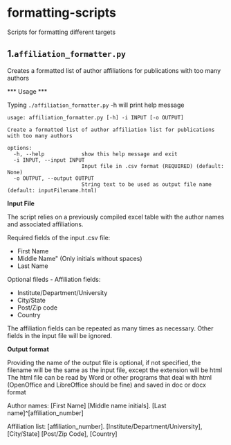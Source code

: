 # formatting-scripts
Scripts for formatting different targets

## 1.`affiliation_formatter.py`

Creates a formatted list of author affiliations for publications with too many authors

*** Usage ***

Typing `./affiliation_formatter.py` -h will print help message

```
usage: affiliation_formatter.py [-h] -i INPUT [-o OUTPUT]

Create a formatted list of author affiliation list for publications with too many authors

options:
  -h, --help            show this help message and exit
  -i INPUT, --input INPUT
                        Input file in .csv format (REQUIRED) (default: None)
  -o OUTPUT, --output OUTPUT
                        String text to be used as output file name (default: inputFilename.html)

```

**Input File**

The script relies on a previously compiled excel table with the author names and associated affiliations.

Required fields of the input .csv file:

* First Name
* Middle Name" (Only initials without spaces)
* Last Name

Optional fileds - Affiliation fields:
* Institute/Department/University
* City/State 
* Post/Zip code
* Country

The affiliation fields can be repeated as many times as necessary. Other fields
in the input file will be ignored.


**Output format**

Providing the name of the output file is optional, if not specified, the filename will be the same as the input file, except the extension will be html
The html file can be read by Word or other programs that deal with html (OpenOffice and LibreOffice should be fine) and saved in doc or docx format

Author names: [First Name] [Middle name initials]. [Last name]^[affiliation_number]

Affiliation list: [affiliation_number]. [Institute/Department/University], [City/State] [Post/Zip Code], [Country]
